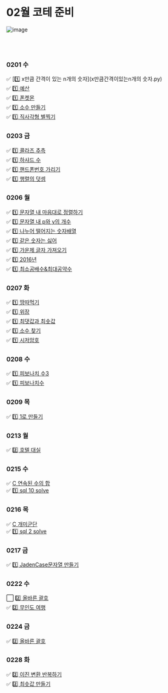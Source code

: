 # 02월 코테 준비
![image](https://user-images.githubusercontent.com/87743473/223004189-16152ca2-1097-4233-b7a4-3503d7b3c335.png)

<br><br>
### 0201 수
✅ [1️⃣ x만큼 간격이 있는 n개의 숫자](x만큼간격이있는n개의 숫자.py) <br>
✅ [1️⃣ 예산](예산.py) <br>
✅ [1️⃣ 폰켓몬](폰켓몬.py) <br>
✅ [1️⃣ 소수 만들기](소수만들기.py) <br>
✅ [1️⃣ 직사각형 별찍기](직사각형별찍기.py) <br>


### 0203 금
✅ [1️⃣ 콜라즈 추측](콜라즈추측.py) <br>
✅ [1️⃣ 하샤드 수](하샤드수.py) <br>
✅ [1️⃣ 핸드폰번호 가리기](핸드폰번호가리기.py) <br>
✅ [1️⃣ 행렬의 덧셈](행렬의덧셈.py) <br>


### 0206 월
✅ [1️⃣ 문자열 내 마음대로 정렬하기](문자열내마음대로정렬하기.py) <br>
✅ [1️⃣ 문자열 내 p와 y의 개수](문자열내p와y의개수.py) <br>
✅ [1️⃣ 나누어 떨어지는 숫자배열](나누어떨어지는숫자배열.py) <br>
✅ [1️⃣ 같은 숫자는 싫어](같은숫자는싫어.py) <br>
✅ [1️⃣ 가운제 글자 가져오기](가운데글자가져오기.py) <br>
✅ [1️⃣ 2016년](2016년.py) <br>
✅ [1️⃣ 최소공배수&최대공약수](최소공배수&최대공약수.py) <br>


### 0207 화
✅ [1️⃣ 땅따먹기](땅따먹기.py) <br>
✅ [1️⃣ 위장](위장.py) <br>
✅ [1️⃣ 최댓값과 최솟값](최댓값과최솟값.py) <br>
✅ [1️⃣ 소수 찾기](소수찾기.py) <br>
✅ [1️⃣ 시저암호](시저암호.py) <br>


### 0208 수
✅ [1️⃣ 피보나치 수3](boj2749.py) <br>
✅ [1️⃣ 피보나치수](boj2747.py) <br>


### 0209 목
✅ [1️⃣ 1로 만들기](boj1463.py) <br>



### 0213 월
✅ [2️⃣ 호텔 대실](호텔대실.py) <br>


### 0215 수
✅ [C 연속된 수의 합](연속된수의합.py) <br>
✅ [1️⃣ sql 10 solve](15sql.sql) <br>



### 0216 목
✅ [C 개미군단](개미군단.py) <br>
✅ [1️⃣ sql 2 solve](16sql.sql) <br>


### 0217 금
✅ [1️⃣ JadenCase문자열 만들기](JadenCase문자열만들기.py) <br>


### 0222 수
⬜ [2️⃣ 올바른 괄호](올바른괄호.py) <br>
✅ [2️⃣ 무인도 여행](무인도여행.py) <br>


### 0224 금
✅ [2️⃣ 올바른 괄호](올바른괄호.py) <br>


### 0228 화
✅ [2️⃣ 이진 변환 반복하기](이진변환반복하기.py) <br>
✅ [2️⃣ 최솟값 만들기](최솟값만들기.py) <br>

